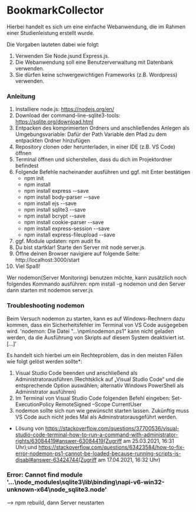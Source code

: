 # BookmarkCollector
Hierbei handelt es sich um eine einfache Webanwendung, die im Rahmen einer Studienleistung erstellt wurde.
 
Die Vorgaben lauteten dabei wie folgt: 
  1. Verwenden Sie Node.jsund Express.js.
  2. Die Webanwendung soll eine Benutzerverwaltung mit Datenbank verwenden. 
  3. Sie dürfen keine schwergewichtigen Frameworks (z.B. Wordpress) verwenden.

### Anleitung 
1. Installiere node.js: https://nodejs.org/en/ 
2. Download der command-line-sqlite3-tools: https://sqlite.org/download.html
3. Entpacken des komprimierten Ordners und anschließendes Anlegen als Umgebungsvariable: Dafür der Path Variable den Pfad zu dem entpackten Ordner hinzufügen
4. Repository clonen oder herunterladen, in einer IDE (z.B. VS Code) öffnen
5. Terminal öffnen und sicherstellen, dass du dich im Projektordner befindest
6. Folgende Befehle nacheinander ausführen und ggf. mit Enter bestätigen
   - npm init
   - npm install 
   - npm install express --save
   - npm install body-parser --save 
   - npm install ejs --save
   - npm install sqlite3 --save
   - npm install bcrypt --save
   - npm install cookie-parser --save
   - npm install express-session --save
   - npm install express-fileupload --save
7. ggf. Module updaten: npm audit fix 
8. Du bist startklar! Starte den Server mit node server.js
9. Öffne deinen Browser navigiere auf folgende Seite: http://localhost:3000/start
10. Viel Spaß!

Wer nodemon(Server Monitoring) benutzen möchte, kann zusätzlich noch folgendes Kommando ausführen: 
 npm install -g nodemon 
und den Server dann starten mit nodemon server.js

### Troubleshooting nodemon
Beim Versuch nodemon zu starten, kann es auf Windows-Rechnern dazu kommen, dass ein Sicherheitsfehler im Terminal von VS Code ausgegeben wird.
'nodemon: Die Datei "…\npm\nodemon.ps1" kann nicht geladen werden, da die Ausführung von Skripts auf diesem System deaktiviert ist. […]'

Es handelt sich hierbei um ein Rechteproblem, das in den meisten Fällen wie folgt gelöst werden sollte*:
1. Visual Studio Code beenden und anschließend als Administratorausführen.(Rechtsklick auf „Visual Studio Code“ und die entsprechende Option auswählen; alternativ Windows PowerShell als Administrator ausführen)
2. Im Terminal von Visual Studio Code folgenden Befehl eingeben: Set-ExecutionPolicy RemoteSigned –Scope CurrentUser
3. nodemon sollte sich nun wie gewünscht starten lassen. Zukünftig muss VS Code auch nicht jedes Mal als Adminstratorausgeführt werden.
   
* Lösung von https://stackoverflow.com/questions/37700536/visual-studio-code-terminal-how-to-run-a-command-with-administrator-rights/63084419#answer-63084419(Zugriff am 25.03.2021, 16:31 Uhr);und https://stackoverflow.com/questions/63423584/how-to-fix-error-nodemon-ps1-cannot-be-loaded-because-running-scripts-is-disabl#answer-63424744(Zugriff am 17.04.2021, 16:32 Uhr)

### Error: Cannot find module '...\node_modules\sqlite3\lib\binding\napi-v6-win32-unknown-x64\node_sqlite3.node'
--> npm rebuild, dann Server neustarten 
